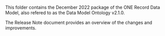 This folder contains the December 2022 package of the ONE Record Data Model, also refered to as the Data Model Ontology v2.1.0.

The Release Note document provides an overview of the changes and improvements.
